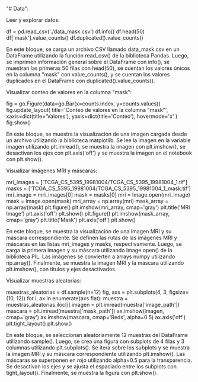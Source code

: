 "# Data":

Leer y explorar datos:

df = pd.read_csv('./data_mask.csv')
df.info()
df.head(50)
df['mask'].value_counts()
df.duplicated().value_counts()

En este bloque, se carga un archivo CSV llamado data_mask.csv en un DataFrame utilizando la función read_csv() de la biblioteca Pandas. Luego, se imprimen información general sobre el DataFrame con info(), se muestran las primeras 50 filas con head(50), se cuentan los valores únicos en la columna "mask" con value_counts(), y se cuentan los valores duplicados en el DataFrame con duplicated().value_counts().

Visualizar conteo de valores en la columna "mask":

fig = go.Figure(data=go.Bar(x=counts.index, y=counts.values))
fig.update_layout(
    title='Conteo de valores en la columna "mask"',
    xaxis=dict(title='Valores'),
    yaxis=dict(title='Conteo'),
    hovermode='x'
)
fig.show()

En este bloque, se muestra la visualización de una imagen cargada desde un archivo utilizando la biblioteca matplotlib. Se lee la imagen en la variable imagen utilizando plt.imread(), se muestra la imagen con plt.imshow(), se desactivan los ejes con plt.axis('off') y se muestra la imagen en el notebook con plt.show().

Visualizar imágenes MRI y máscaras:

mri_images = ['TCGA_CS_5395_19981004/TCGA_CS_5395_19981004_1.tif']
masks = ['TCGA_CS_5395_19981004/TCGA_CS_5395_19981004_1_mask.tif']
mri_image = mri_images[0]
mask = masks[0]
mri = Image.open(mri_image)
mask = Image.open(mask)
mri_array = np.array(mri)
mask_array = np.array(mask)
plt.figure()
plt.imshow(mri_array, cmap='gray')
plt.title('MRI Image')
plt.axis('off')
plt.show()
plt.figure()
plt.imshow(mask_array, cmap='gray')
plt.title('Mask')
plt.axis('off')
plt.show()

En este bloque, se muestra la visualización de una imagen MRI y su máscara correspondiente. Se definen las rutas de las imágenes MRI y máscaras en las listas mri_images y masks, respectivamente. Luego, se carga la primera imagen y su máscara utilizando Image.open() de la biblioteca PIL. Las imágenes se convierten a arrays numpy utilizando np.array(). Finalmente, se muestra la imagen MRI y la máscara utilizando plt.imshow(), con títulos y ejes desactivados.

Visualizar muestras aleatorias:

muestras_aleatorias = df.sample(n=12)
fig, axs = plt.subplots(4, 3, figsize=(10, 12))
for i, ax in enumerate(axs.flat):
    muestra = muestras_aleatorias.iloc[i]
    imagen = plt.imread(muestra['image_path'])
    mascara = plt.imread(muestra['mask_path'])
    ax.imshow(imagen, cmap='gray')
    ax.imshow(mascara, cmap='Reds', alpha=0.5)
    ax.axis('off')
plt.tight_layout()
plt.show()

En este bloque, se seleccionan aleatoriamente 12 muestras del DataFrame utilizando sample(). Luego, se crea una figura con subplots de 4 filas y 3 columnas utilizando plt.subplots(). Se itera sobre los subplots y se muestra la imagen MRI y su máscara correspondiente utilizando plt.imshow(). Las máscaras se superponen en rojo utilizando alpha=0.5 para la transparencia. Se desactivan los ejes y se ajusta el espaciado entre los subplots con tight_layout(). Finalmente, se muestra la figura con plt.show().
